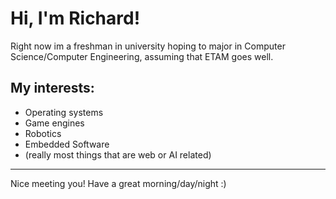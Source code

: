 # Hi, I'm Richard!
Right now im a freshman in university hoping to major in Computer Science/Computer Engineering, assuming that ETAM goes well.

## My interests:
- Operating systems
- Game engines
- Robotics
- Embedded Software
- (really most things that are web or AI related)

---

Nice meeting you! Have a great morning/day/night :)
